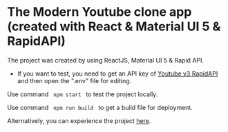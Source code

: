 # The Modern Youtube clone app (created with React & Material UI 5 & RapidAPI)
The project was created by using ReactJS, Material UI 5 & Rapid API.
- If you want to test, you need to get an API key of [Youtube v3 RapidAPI](https://rapidapi.com/ytdlfree/api/youtube-v31) and then open the ".env" file for editing.
  
Use command <code> npm start </code> to test the project locally.

Use command <code> npm run build </code> to get a build file for deployment.

Alternatively, you can experience the project [here](https://modern-youtube-clone.netlify.app/).

